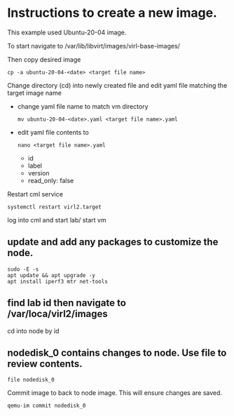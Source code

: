 # Instructions to create a new image. 

This example used Ubuntu-20-04 image.

To start navigate to /var/lib/libvirt/images/virl-base-images/

Then copy desired image
```
cp -a ubuntu-20-04-<date> <target file name>
```

Change directory (cd) into newly created file and edit yaml file matching the target image name 
- change yaml file name to match vm directory
  ```
  mv ubuntu-20-04-<date>.yaml <target file name>.yaml
  ```
- edit yaml file contents to
  ```
  nano <target file name>.yaml
  ```
  - id
  - label
  - version
  - read_only: false

Restart cml service

```
systemctl restart virl2.target
```

log into cml and start lab/ start vm 

## update and add any packages to customize the node. 

```
sudo -E -s
apt update && apt upgrade -y 
apt install iperf3 mtr net-tools
```

## find lab id then navigate to /var/loca/virl2/images

cd into node by id

## nodedisk_0 contains changes to node. Use file to review contents. 

```
file nodedisk_0
```
Commit image to back to node image. This will ensure changes are saved. 

```
qemu-im commit nodedisk_0
```
